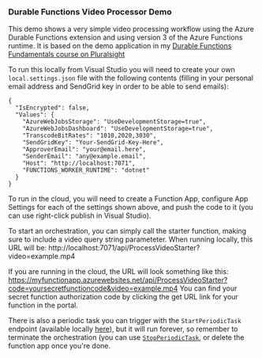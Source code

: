 ﻿### Durable Functions Video Processor Demo

This demo shows a very simple video processing workflow using the Azure Durable Functions extension and using version 3 of the Azure Functions runtime. It is based on the demo application in my [Durable Functions Fundamentals course on Pluralsight](https://pluralsight.pxf.io/c/1192349/424552/7490?u=www%2Epluralsight%2Ecom%2Fcourses%2Fazure-durable-functions-fundamentals)

To run this locally from Visual Studio you will need to create your own `local.settings.json` file with the following contents (filling in your personal email address and SendGrid key in order to be able to send emails):

```
{
  "IsEncrypted": false,
  "Values": {
    "AzureWebJobsStorage": "UseDevelopmentStorage=true",
    "AzureWebJobsDashboard": "UseDevelopmentStorage=true",
    "TranscodeBitRates": "1010,2020,3030",
    "SendGridKey": "Your-SendGrid-Key-Here",
    "ApproverEmail": "your@email.here",
    "SenderEmail": "any@example.email",
    "Host": "http://localhost:7071",
    "FUNCTIONS_WORKER_RUNTIME": "dotnet" 
  }
}
```

To run in the cloud, you will need to create a Function App, configure App Settings for each of the settings shown above, and push the code to it (you can use right-click publish in Visual Studio).

To start an orchestration, you can simply call the starter function, making sure to include a video query string parameteter. When running locally, this URL will be: http://localhost:7071/api/ProcessVideoStarter?video=example.mp4

If you are running in the cloud, the URL will look something like this: https://myfunctionapp.azurewebsites.net/api/ProcessVideoStarter?code=yoursecretfunctioncode&video=example.mp4 You can find your secret function authorization code by clicking the get URL link for your function in the portal.

There is also a periodic task you can trigger with the `StartPeriodicTask` endpoint (available locally [here](http://localhost:7071/api/StartPeriodicTask)), but it will run forever, so remember to terminate the orchestration (you can use [`StopPeriodicTask`](http://localhost:7071/api/StopPeriodicTask), or delete the function app once you're done.

